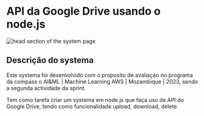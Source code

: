 <h1>API da Google Drive usando o node.js</h1>

![head section of the system page](https://github.com/anicetodinis/sprint-2-pb-aws-mozambique-equipe7-docker-nodejs-api-gdrive/assets/104785625/8949a870-3f9c-47b6-b39e-d03e0de12e01)

<h2>Descrição do systema</h2>
<p>Este systema foi desenvolvido com o proposito de avaliação no programa da compass o AI&ML | Machine Learning AWS | Mozambique | 2023, sendo a segunda actividade da sprint.</p>
<p>Tem como tarefa criar um systema em node.js que faça uso da API do Google Drive, tendo como funcionalidade upload, download, delete </p>

